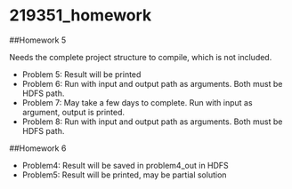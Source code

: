 # 219351_homework



##Homework 5

Needs the complete project structure to compile, which is not included.

- Problem 5: Result will be printed
- Problem 6: Run with input and output path as arguments. Both must be HDFS path.
- Problem 7: May take a few days to complete. Run with input as argument, output is printed.
- Problem 8: Run with input and output path as arguments. Both must be HDFS path.

##Homework 6

- Problem4: Result will be saved in problem4_out in HDFS
- Problem5: Result will be printed, may be partial solution
